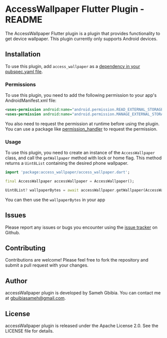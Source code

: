 # AccessWallpaper Flutter Plugin - README

The AccessWallpaper Flutter plugin is a plugin that provides functionality to get device wallpaper. This plugin currently only supports Android devices.

## Installation

To use this plugin, add `access_wallpaper` as a [dependency in your pubspec.yaml file](https://flutter.dev/docs/development/packages-and-plugins/using-packages).

### Permissions

To use this plugin, you need to add the following permission to your app's AndroidManifest.xml file:

```xml
<uses-permission android:name="android.permission.READ_EXTERNAL_STORAGE" />
<uses-permission android:name="android.permission.MANAGE_EXTERNAL_STORAGE" />
```

You also need to request the permission at runtime before using the plugin. You can use a package like [permission_handler](https://pub.dev/packages/permission_handler) to request the permission.

### Usage

To use this plugin, you need to create an instance of the `AccessWallpaper` class, and call the `getWallpaper` method with lock or home flag. This method returns a `Uint8List` containing the desired phone wallpaper. 

```dart
import 'package:access_wallpaper/access_wallpaper.dart';

final AccessWallpaper accessWallpaper = AccessWallpaper();

Uint8List? wallpaperBytes = await accessWallpaper.getWallpaper(AccessWallpaper.homeScreenFlag);
```

You can then use the `wallpaperBytes` in your app 

## Issues

Please report any issues or bugs you encounter using the [issue tracker](https://github.com/your_username/access_wallpaper/issues) on Github.

## Contributing

Contributions are welcome! Please feel free to fork the repository and submit a pull request with your changes.

## Author

accessWallpaper plugin is developed by Sameh Gbibia. You can contact me at gbuibiasameh@gmail.com.

## License

accessWallpaper plugin is released under the Apache License 2.0. See the LICENSE file for details.